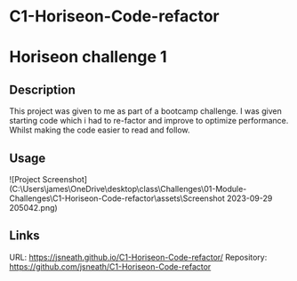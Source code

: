 # C1-Horiseon-Code-refactor

# Horiseon challenge 1

## Description

This project was given to me as part of a bootcamp challenge. I was given starting code which i had to re-factor and improve to optimize performance. Whilst making the code easier to read and follow. 

## Usage
![Project Screenshot](C:\Users\james\OneDrive\desktop\class\Challenges\01-Module-Challenges\C1-Horiseon-Code-refactor\assets\Screenshot 2023-09-29 205042.png)

## Links
URL: https://jsneath.github.io/C1-Horiseon-Code-refactor/
Repository: https://github.com/jsneath/C1-Horiseon-Code-refactor